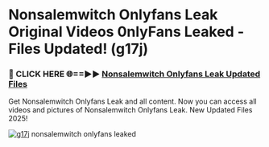 # Nonsalemwitch Onlyfans Leak Original Videos 0nlyFans Leaked - Files Updated! (g17j)

<h3>🔴 CLICK HERE 🌐==►► <a href="https://tinyurl.com/ms9xzufz" rel="nofollow">Nonsalemwitch Onlyfans Leak Updated Files</a></h3>

Get Nonsalemwitch Onlyfans Leak and all content. Now you can access all videos and pictures of Nonsalemwitch Onlyfans Leak. New Updated Files 2025!

[![g17j](https://i.imgur.com/PQ7UWWw.gif)](https://tinyurl.com/ms9xzufz)
nonsalemwitch onlyfans leaked
